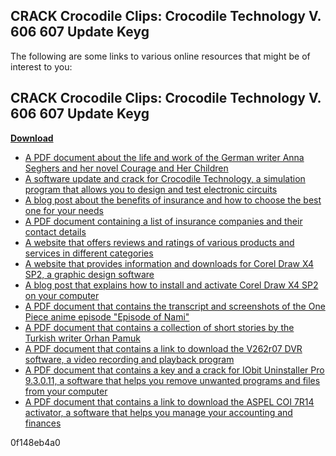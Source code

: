 ## CRACK Crocodile Clips: Crocodile Technology V. 606 607 Update Keyg

  
The following are some links to various online resources that might be of interest to you:
 
## CRACK Crocodile Clips: Crocodile Technology V. 606 607 Update Keyg


[**Download**](https://www.google.com/url?q=https%3A%2F%2Furllio.com%2F2tLitQ&sa=D&sntz=1&usg=AOvVaw2hzZOPFUvixQRt5AZ-0nrx)

 
- [A PDF document about the life and work of the German writer Anna Seghers and her novel Courage and Her Children](https://www.courage-und-ihre-kinder-pdf-11-hot/)
- [A software update and crack for Crocodile Technology, a simulation program that allows you to design and test electronic circuits](https://www.clips-crocodile-technology-v-606-607-update-keyg-fixed-crack/)
- [A blog post about the benefits of insurance and how to choose the best one for your needs](https://www.djolof-assurance.com/?p=120697)
- [A PDF document containing a list of insurance companies and their contact details](https://www.djolof-assurance.com/wp-content/uploads/2022/08/birlawl.pdf)
- [A website that offers reviews and ratings of various products and services in different categories](https://www.best-best-best.com/)
- [A website that provides information and downloads for Corel Draw X4 SP2, a graphic design software](https://www.corel-draw-x4-sp2.com/)
- [A blog post that explains how to install and activate Corel Draw X4 SP2 on your computer](https://www.corel-draw-x4-sp2.com/?p=69797)
- [A PDF document that contains the transcript and screenshots of the One Piece anime episode "Episode of Nami"](https://www.eltern.de/wp-content/uploads/2022/08/one_piece_episode_of_nami_1080p.pdf)
- [A PDF document that contains a collection of short stories by the Turkish writer Orhan Pamuk](https://www.eltern.de/wp-content/uploads/2022/08/yaliwak.pdf)
- [A PDF document that contains a link to download the V262r07 DVR software, a video recording and playback program](https://www.eltern.de/wp-content/uploads/2022/08/V262r07_Dvr_Software_LINK.pdf)
- [A PDF document that contains a key and a crack for IObit Uninstaller Pro 9.3.0.11, a software that helps you remove unwanted programs and files from your computer](https://www.eltern.de/wp-content/uploads/2022/08/IObit_Uninstaller_Pro_93011_Key_With_Crack_Latest_2020.pdf)
- [A PDF document that contains a link to download the ASPEL COI 7R14 activator, a software that helps you manage your accounting and finances](https://www.rausch.de/wp-content/uploads/ASPEL_COI_7R14_ACTIVADOR_rar.pdf)

 0f148eb4a0
